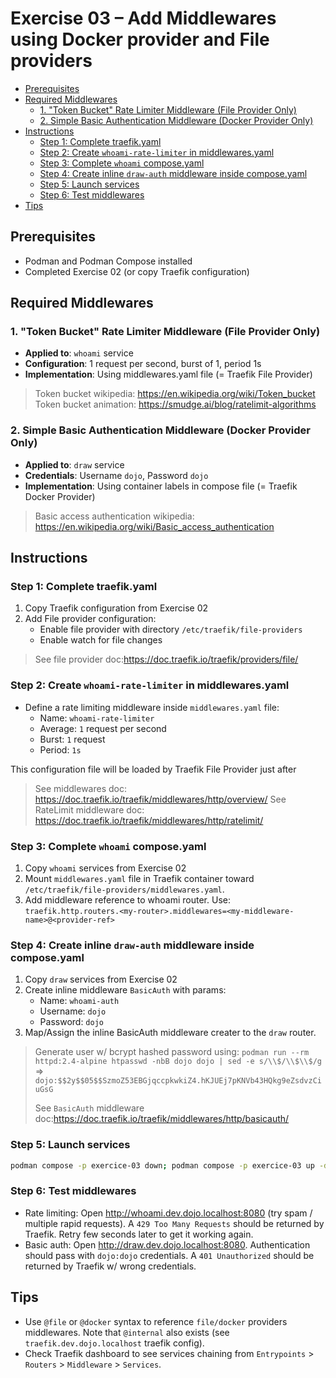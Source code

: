 # Exercise 03 – Add Middlewares using Docker provider and File providers

- [Prerequisites](#prerequisites)
- [Required Middlewares](#required-middlewares)
  - [1. "Token Bucket" Rate Limiter Middleware (File Provider Only)](#1-token-bucket-rate-limiter-middleware-file-provider-only)
  - [2. Simple Basic Authentication Middleware (Docker Provider Only)](#2-simple-basic-authentication-middleware-docker-provider-only)
- [Instructions](#instructions)
  - [Step 1: Complete traefik.yaml](#step-1-complete-traefikyaml)
  - [Step 2: Create `whoami-rate-limiter` in middlewares.yaml](#step-2-create-whoami-rate-limiter-in-middlewaresyaml)
  - [Step 3: Complete `whoami` compose.yaml](#step-3-complete-whoami-composeyaml)
  - [Step 4: Create inline `draw-auth` middleware inside compose.yaml](#step-4-create-inline-draw-auth-middleware-inside-composeyaml)
  - [Step 5: Launch services](#step-5-launch-services)
  - [Step 6: Test middlewares](#step-6-test-middlewares)
- [Tips](#tips)

## Prerequisites

- Podman and Podman Compose installed
- Completed Exercise 02 (or copy Traefik configuration)

## Required Middlewares

### 1. "Token Bucket" Rate Limiter Middleware (File Provider Only)

- **Applied to**: `whoami` service
- **Configuration**: 1 request per second, burst of 1, period 1s
- **Implementation**: Using middlewares.yaml file (= Traefik File Provider)

> Token bucket wikipedia: <https://en.wikipedia.org/wiki/Token_bucket>
> Token bucket animation: <https://smudge.ai/blog/ratelimit-algorithms>

### 2. Simple Basic Authentication Middleware (Docker Provider Only)

- **Applied to**: `draw` service  
- **Credentials**: Username `dojo`, Password `dojo`
- **Implementation**: Using container labels in compose file (= Traefik Docker Provider)

> Basic access authentication wikipedia: <https://en.wikipedia.org/wiki/Basic_access_authentication>

## Instructions

### Step 1: Complete traefik.yaml

1. Copy Traefik configuration from Exercise 02
2. Add File provider configuration:
   - Enable file provider with directory `/etc/traefik/file-providers`
   - Enable watch for file changes

> See file provider doc:<https://doc.traefik.io/traefik/providers/file/>

### Step 2: Create `whoami-rate-limiter` in middlewares.yaml

- Define a rate limiting middleware inside `middlewares.yaml` file:
  - Name: `whoami-rate-limiter`
  - Average: `1` request per second
  - Burst: `1` request
  - Period: `1s`

This configuration file will be loaded by Traefik File Provider just after

> See middlewares doc: <https://doc.traefik.io/traefik/middlewares/http/overview/>
> See RateLimit middleware doc:  <https://doc.traefik.io/traefik/middlewares/http/ratelimit/>

### Step 3: Complete `whoami` compose.yaml

1. Copy `whoami` services from Exercise 02
2. Mount `middlewares.yaml` file in Traefik container toward `/etc/traefik/file-providers/middlewares.yaml`.
3. Add middleware reference to whoami router. Use: `traefik.http.routers.<my-router>.middlewares=<my-middleware-name>@<provider-ref>`

### Step 4: Create inline `draw-auth` middleware inside compose.yaml

1. Copy `draw` services from Exercise 02
2. Create inline middleware `BasicAuth` with params:
   - Name: `whoami-auth`
   - Username: `dojo`
   - Password: `dojo`
3. Map/Assign the inline BasicAuth middleware creater to the `draw` router.

> Generate user w/ bcrypt hashed password using: `podman run --rm httpd:2.4-alpine htpasswd -nbB dojo dojo | sed -e s/\\$/\\$\\$/g` => `dojo:$$2y$$05$$SzmoZ53EBGjqccpkwkiZ4.hKJUEj7pKNVb43HQkg9eZsdvzCiuGsG`
>
> See `BasicAuth` middleware doc:<https://doc.traefik.io/traefik/middlewares/http/basicauth/>

### Step 5: Launch services

```bash
podman compose -p exercice-03 down; podman compose -p exercice-03 up -d
```

### Step 6: Test middlewares

- Rate limiting: Open <http://whoami.dev.dojo.localhost:8080> (try spam / multiple rapid requests). A `429 Too Many Requests` should be returned by Traefik. Retry few seconds later to get it working again.
- Basic auth: Open <http://draw.dev.dojo.localhost:8080>. Authentication should pass with `dojo:dojo` credentials. A `401 Unauthorized` should be returned by Traefik w/ wrong credentials.

## Tips

- Use `@file` or `@docker` syntax to reference `file/docker` providers middlewares. Note that `@internal` also exists (see `traefik.dev.dojo.localhost` traefik config).
- Check Traefik dashboard to see services chaining from `Entrypoints` > `Routers` > `Middleware` > `Services`.
